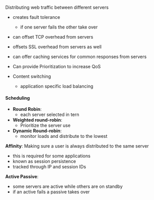 Distributing web traffic between different servers 

- creates fault tolerance
	- if one server fails the other take over

- can offset TCP overhead from servers
- offsets SSL overhead from servers as well 
- can offer caching services for common responses from servers 
- Can provide Prioritization to increase QoS
- Content switching
	- application specific load balancing
#### Scheduling
- **Round Robin**:
	- each server selected in tern
- **Weighted round-robin**:
	- Prioritize the server use
- **Dynamic Round-robin**:
	- monitor loads and distribute to the lowest 

**Affinity**: 
Making sure a user is always distributed to the same server 
- this is required for some applications 
- known as session persistence
- tracked through IP and session IDs

 **Active Passive**:
-  some servers are active while others are on standby 
-  if an active fails a passive takes over

